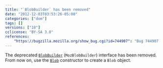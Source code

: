 ```yaml
---
title: "`BlobBuilder` has been removed"
date: "2012-12-03T03:53:26-05:00"
categories: ["dom"]
tags: []
versions: ["18"]
cclicense: "BY-SA 3.0"
references:
    "https://bugzilla.mozilla.org/show_bug.cgi?id=744907": "Bug 744907 – Remove BlobBuilder"
---
```

The deprecated [`BlobBuilder`](https://developer.mozilla.org/en-US/docs/Web/API/BlobBuilder) (`MozBlobBuilder`) interface has been removed. From now on, use the [`Blob`](https://developer.mozilla.org/en-US/docs/Web/API/Blob) constructor to create a `Blob` object.
